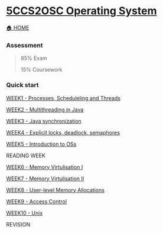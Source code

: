 # [5CCS2OSC Operating System](https://keats.kcl.ac.uk/course/view.php?id=109922)

[🏠 HOME](README.md)

### Assessment 

> 85% Exam
>
> 15% Coursework

### Quick start

[WEEK1 - Processes, Scheduleling and Threads](year2/5ccs2osc/w1.md)

[WEEK2 - Multithreading in Java](year2/5ccs2osc/w2.md)

[WEEK3 - Java synchronization](year2/5ccs2osc/w3.md)

[WEEK4 - Explicit locks, deadlock, semaphores]((year2/5ccs2osc/w4.md))

[WEEK5 - Introduction to OSs](year2/5ccs2osc/w5.md)

READING WEEK

[WEEK6 - Memory Virtulisation I](year2/5ccs2osc/w6.md)

[WEEK7 - Memory Virtulisation II](year2/5ccs2osc/w7.md)

[WEEK8 - User-level Memory Allocations](year2/5ccs2osc/w8.md)

[WEEK9 - Access Control](year2/5ccs2osc/w9.md)

[WEEK10 - Unix](year2/5ccs2osc/w10.md)

REVISION